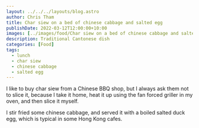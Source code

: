```yaml
---
layout: ../../../layouts/blog.astro
author: Chris Tham
title: Char siew on a bed of chinese cabbage and salted egg
publishDate: 2022-03-12T12:00:00+10:00
images: [../images/food/Char siew on a bed of chinese cabbage and salted duck egg.jpeg]
description: Traditional Cantonese dish
categories: [Food]
tags:
  - lunch
  - char siew
  - chinese cabbage
  - salted egg
---
```


I like to buy char siew from a Chinese BBQ shop, but I always ask them not
to slice it, because I take it home, heat it up using the fan forced griller
in my oven, and then slice it myself.

I stir fried some chinese cabbage, and served it with a boiled salted duck egg,
which is typical in some Hong Kong cafes.
